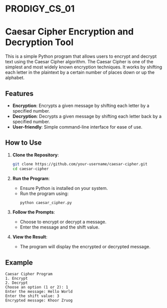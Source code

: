 # PRODIGY_CS_01
# Caesar Cipher Encryption and Decryption Tool

This is a simple Python program that allows users to encrypt and decrypt text using the Caesar Cipher algorithm. The Caesar Cipher is one of the simplest and most widely known encryption techniques. It works by shifting each letter in the plaintext by a certain number of places down or up the alphabet.

## Features

- **Encryption**: Encrypts a given message by shifting each letter by a specified number.
- **Decryption**: Decrypts a given message by shifting each letter back by a specified number.
- **User-friendly**: Simple command-line interface for ease of use.

## How to Use

1. **Clone the Repository**:
   ```bash
   git clone https://github.com/your-username/caesar-cipher.git
   cd caesar-cipher
2. **Run the Program**:
   - Ensure Python is installed on your system.
   - Run the program using:
     ```bash
     python caesar_cipher.py
     ```

3. **Follow the Prompts**:
   - Choose to encrypt or decrypt a message.
   - Enter the message and the shift value.

4. **View the Result**:
   - The program will display the encrypted or decrypted message.

## Example

```plaintext
Caesar Cipher Program
1. Encrypt
2. Decrypt
Choose an option (1 or 2): 1
Enter the message: Hello World
Enter the shift value: 3
Encrypted message: Khoor Zruog
